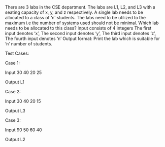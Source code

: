 There are 3 labs in the CSE department. The labs are L1, L2, and L3 with a seating capacity of x, y, and z respectively. A single lab needs to be allocated to a class of ‘n’ students. The labs need to be utilized to the maximum i.e the number of systems used should not be minimal. Which lab needs to be allocated to this class?
Input consists of 4 integers
The first input denotes ‘x’, The second input denotes ‘y’, The third input denotes ‘z’, The fourth input denotes ‘n’
Output format: Print the lab which is suitable for ‘n’ number of students.

Test Cases:

Case 1:

Input
30
40
20
25

Output
L1

Case 2:

Input
30
40
20
15

Output
L3

Case 3:

Input
90
50
60
40

Output
L2
